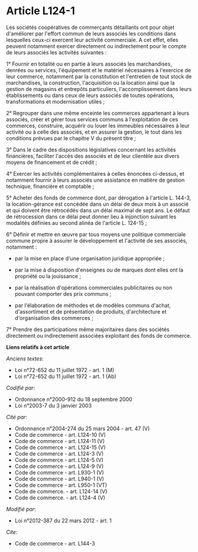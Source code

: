 # Article L124-1

Les sociétés coopératives de commerçants détaillants ont pour objet d'améliorer par l'effort commun de leurs associés les
conditions dans lesquelles ceux-ci exercent leur activité commerciale. A cet effet, elles peuvent notamment exercer
directement ou indirectement pour le compte de leurs associés les activités suivantes :

1° Fournir en totalité ou en partie à leurs associés les marchandises, denrées ou services, l'équipement et le matériel
nécessaires à l'exercice de leur commerce, notamment par la constitution et l'entretien de tout stock de marchandises, la
construction, l'acquisition ou la location ainsi que la gestion de magasins et entrepôts particuliers, l'accomplissement dans
leurs établissements ou dans ceux de leurs associés de toutes opérations, transformations et modernisation utiles ;

2° Regrouper dans une même enceinte les commerces appartenant à leurs associés, créer et gérer tous services communs à
l'exploitation de ces commerces, construire, acquérir ou louer les immeubles nécessaires à leur activité ou à celle des
associés, et en assurer la gestion, le tout dans les conditions prévues par le chapitre V du présent titre ;

3° Dans le cadre des dispositions législatives concernant les activités financières, faciliter l'accès des associés et de
leur clientèle aux divers moyens de financement et de crédit ;

4° Exercer les activités complémentaires à celles énoncées ci-dessus, et notamment fournir à leurs associés une assistance en
matière de gestion technique, financière et comptable ;

5° Acheter des fonds de commerce dont, par dérogation à l'article L. 144-3, la location-gérance est concédée dans un délai de
deux mois à un associé et qui doivent être rétrocédés dans un délai maximal de sept ans. Le défaut de rétrocession dans ce
délai peut donner lieu à injonction suivant les modalités définies au second alinéa de l'article L. 124-15 ;

6° Définir et mettre en œuvre par tous moyens une politique commerciale commune propre à assurer le développement et
l'activité de ses associés, notamment :

- par la mise en place d'une organisation juridique appropriée ;

- par la mise à disposition d'enseignes ou de marques dont elles ont la propriété ou la jouissance ;

- par la réalisation d'opérations commerciales publicitaires ou non pouvant comporter des prix communs ;

- par l'élaboration de méthodes et de modèles communs d'achat, d'assortiment et de présentation de produits, d'architecture
et d'organisation des commerces ;

7° Prendre des participations même majoritaires dans des sociétés directement ou indirectement associées exploitant des fonds
de commerce.

**Liens relatifs à cet article**

_Anciens textes_:

  - Loi n°72-652 du 11 juillet 1972 - art. 1 (M)
  - Loi n°72-652 du 11 juillet 1972 - art. 1 (Ab)

_Codifié par_:

  - Ordonnance n°2000-912 du 18 septembre 2000
  - Loi n°2003-7 du 3 janvier 2003

_Cité par_:

  - Ordonnance n°2004-274 du 25 mars 2004 - art. 47 (V)
  - Code de commerce - art. L124-10 (V)
  - Code de commerce - art. L124-11 (V)
  - Code de commerce - art. L124-15 (V)
  - Code de commerce - art. L124-3 (V)
  - Code de commerce - art. L124-5 (V)
  - Code de commerce - art. L124-9 (V)
  - Code de commerce - art. L930-1 (V)
  - Code de commerce - art. L940-1 (V)
  - Code de commerce - art. L950-1 (VT)
  - Code de commerce. - art. L124-14 (V)
  - Code de commerce. - art. L124-4 (V)

_Modifié par_:

  - Loi n°2012-387 du 22 mars 2012 - art. 1

_Cite_:

  - Code de commerce - art. L144-3
